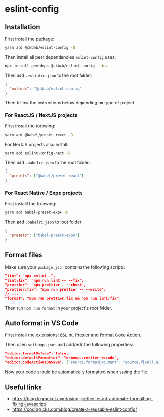 # eslint-config

## Installation

First install the package:

```bash
yarn add @ckbab/eslint-config -D
```

Then install all peer dependencies `eslint-config` uses:

```bash
npx install-peerdeps @ckbab/eslint-config --dev
```

Then add `.eslintrc.json` to the root folder:

```json
{
  "extends": "@ckbab/eslint-config"
}
```

Then follow the instructions below depending on type of project.

### For ReactJS / NextJS projects

First install the following:

```bash
yarn add @babel/preset-react -D
```

For NextJS projects also install:

```bash
yarn add eslint-config-next -D
```

Then add `.babelrc.json` to the root folder:

```json
{
  "presets": ["@babel/preset-react"]
}
```

### For React Native / Expo projects

First installl the following:

```bash
yarn add babel-preset-expo -D
```

Then add `.babelrc.json` to root folder:

```json
{
  "presets": ["babel-preset-expo"]
}
```

## Format files

Make sure your `package.json` contains the following scripts:

```json
"lint": "npx eslint .",
"lint:fix": "npm run lint -- --fix",
"prettier": "npx prettier . --check",
"prettier:fix": "npm run prettier -- --write",
// ...
"format": "npm run prettier:fix && npm run lint:fix",
```

Then run `npm run format` in your project's root folder.

## Auto format in VS Code

First install the extensions: [ESLint](https://marketplace.visualstudio.com/items?itemName=dbaeumer.vscode-eslint), [Prettier](https://marketplace.visualstudio.com/items?itemName=esbenp.prettier-vscode) and [Format Code Action](https://marketplace.visualstudio.com/items?itemName=rohit-gohri.format-code-action&ssr=false#review-details).

Then open `settings.json` and add/edit the following properties:

```json
"editor.formatOnSave": false,
"editor.defaultFormatter": "esbenp.prettier-vscode",
"editor.codeActionsOnSave": ["source.formatDocument", "source.fixAll.eslint"],
```

Now your code should be automatically formatted when saving the file.

## Useful links

- https://blog.logrocket.com/using-prettier-eslint-automate-formatting-fixing-javascript/
- https://codinglicks.com/blog/create-a-reusable-eslint-config/
